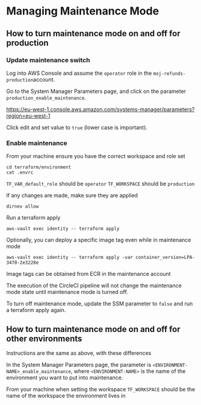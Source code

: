 # Managing Maintenance Mode

## How to turn maintenance mode on and off for production

### Update maintenance switch
Log into AWS Console and assume the `operator` role in the `moj-refunds-production`account.

Go to the System Manager Parameters page, and click on the parameter `production_enable_maintenance`.

https://eu-west-1.console.aws.amazon.com/systems-manager/parameters?region=eu-west-1

Click edit and set value to `true` (lower case is important).

### Enable maintenance
From your machine ensure you have the correct workspace and role set
```
cd terraform/environment
cat .envrc 
```
`TF_VAR_default_role` should be `operator`
`TF_WORKSPACE` should be `production`

If any changes are made, make sure they are applied
```
dirnev allow
```

Run a terraform apply
```
aws-vault exec identity -- terraform apply
```
Optionally, you can deploy a specific image tag even while in maintenance mode

```
aws-vault exec identity -- terraform apply -var container_version=LPA-3470-2e3228e
```

Image tags can be obtained from ECR in the maintenance account

The execution of the CircleCI pipeline will not change the maintenance mode state until maintenance mode is turned off.

To turn off maintenance mode, update the SSM parameter to `false` and run a terraform apply again.


## How to turn maintenance mode on and off for other environments

Instructions are the same as above, with these differences

In the System Manager Parameters page, the parameter is `<ENVIRONMENT-NAME>_enable_maintenance`, where `<ENVIRONMENT-NAME>` is the name of the environment you want to put into maintenance.

From your machine when setting the workspace
`TF_WORKSPACE` should be the name of the workspace the environment lives in
